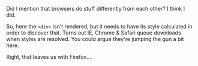Did I mention that browsers do stuff differently from each other? I think I did.

So, here the `<div>` isn't rendered, but it needs to have its style calculated in order to discover that. Turns out IE, Chrome & Safari queue downloads when styles are resolved. You could argue they're jumping the gun a bit here.

Right, that leaves us with Firefox…